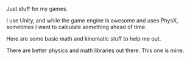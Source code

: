 Just stuff for my games.

I use Unity, and while the game engine is awesome and uses PhysX, sometimes I want to calculate something ahead of time.

Here are some basic math and kinematic stuff to help me out.

There are better physics and math libraries out there. This one is mine.